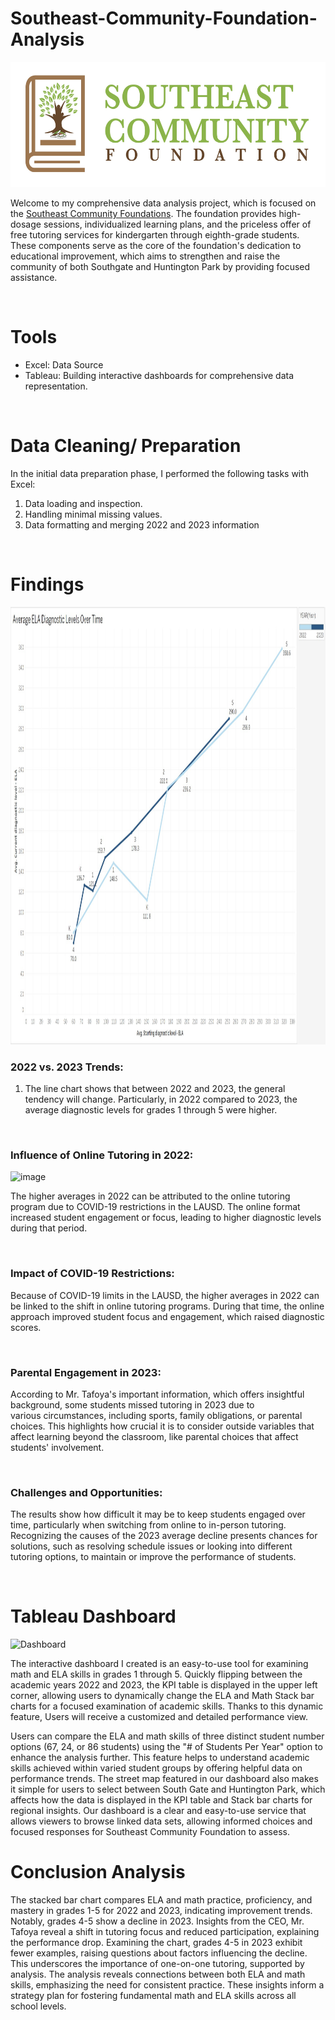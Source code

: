 # Southeast-Community-Foundation-Analysis

<img src="https://github.com/EddyBoror/Southeast-Community-Foundation-Analysis/blob/main/Photos/Logo.jpg" width="800" height="200" />


Welcome to my comprehensive data analysis project, which is focused on the [Southeast Community Foundations](https://secfoundation.org). The foundation provides high-dosage sessions, individualized learning plans, and the priceless offer of free tutoring services for kindergarten through eighth-grade students. These components serve as the core of the foundation's dedication to educational improvement, which aims to strengthen and raise the community of both Southgate and Huntington Park by providing focused assistance. 

<br>

# Tools

- Excel: Data Source
- Tableau: Building interactive dashboards for comprehensive data representation.

<br>

# Data Cleaning/ Preparation

In the initial data preparation phase, I performed the following tasks with Excel:

1. Data loading and inspection.
2. Handling minimal missing values.
3. Data formatting and merging 2022 and 2023 information

<br>

# Findings

<img src="https://github.com/EddyBoror/Southeast-Community-Foundation-Analysis/blob/main/Photos/avg_line_chart.jpg" width="1200" height="700" />

<br>

### 2022 vs. 2023 Trends:

1. The line chart shows that between 2022 and 2023, the general tendency will change. Particularly, in 2022 compared to 2023, the average diagnostic levels for grades 1 through 5 were higher.

<br>

### Influence of Online Tutoring in 2022:

![image](https://github.com/EddyBoror/Southeast-Community-Foundation-Analysis/assets/61037075/f6fca8c7-a147-4d99-88ec-37abf3578d24)

The higher averages in 2022 can be attributed to the online tutoring program due to COVID-19 restrictions in the LAUSD. The online format increased student engagement or focus, leading to higher diagnostic levels during that period.

<br>

### Impact of COVID-19 Restrictions:

Because of COVID-19 limits in the LAUSD, the higher averages in 2022 can be linked to the shift in online tutoring programs. During that time, the online approach improved student focus and engagement, which raised diagnostic scores.

<br>

### Parental Engagement in 2023:

According to Mr. Tafoya's important information, which offers insightful background, some students missed tutoring in 2023 due to various circumstances, including sports, family obligations, or parental choices. This highlights how crucial it is to consider outside variables that affect learning beyond the classroom, like parental choices that affect students' involvement.

<br>

### Challenges and Opportunities:

The results show how difficult it may be to keep students engaged over time, particularly when switching from online to in-person tutoring. Recognizing the causes of the 2023 average decline presents chances for solutions, such as resolving schedule issues or looking into different tutoring options, to maintain or improve the performance of students.

<br>

# Tableau Dashboard

![Dashboard](https://github.com/EddyBoror/Southeast-Community-Foundation-Analysis/assets/61037075/d96211cd-bf91-4c93-ae5f-b7f8efefa455)


The interactive dashboard I created is an easy-to-use tool for examining math and ELA skills in grades 1 through 5. Quickly flipping between the academic years 2022 and 2023, the KPI table is displayed in the upper left corner, allowing users to dynamically change the ELA and Math Stack bar charts for a focused examination of academic skills. Thanks to this dynamic feature, Users will receive a customized and detailed performance view. 

Users can compare the ELA and math skills of three distinct student number options (67, 24, or 86 students) using the "# of Students Per Year" option to enhance the analysis further. This feature helps to understand academic skills achieved within varied student groups by offering helpful data on performance trends. The street map featured in our dashboard also makes it simple for users to select between South Gate and Huntington Park, which affects how the data is displayed in the KPI table and Stack bar charts for regional insights. Our dashboard is a clear and easy-to-use service that allows viewers to browse linked data sets, allowing informed choices and focused responses for Southeast Community Foundation to assess. 

# Conclusion Analysis

The stacked bar chart compares ELA and math practice, proficiency, and mastery in grades 1-5 for 2022 and 2023, indicating improvement trends. Notably, grades 4-5 show a decline in 2023. Insights from the CEO, Mr. Tafoya reveal a shift in tutoring focus and reduced participation, explaining the performance drop. Examining the chart, grades 4-5 in 2023 exhibit fewer examples, raising questions about factors influencing the decline. This underscores the importance of one-on-one tutoring, supported by analysis. The analysis reveals connections between both ELA and math skills, emphasizing the need for consistent practice. These insights inform a strategy plan for fostering fundamental math and ELA skills across all school levels.
